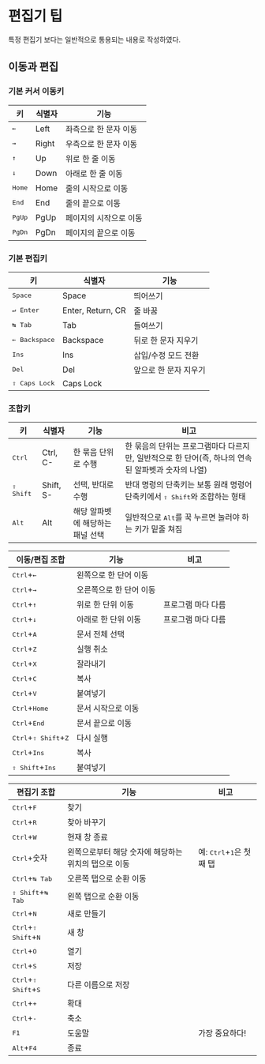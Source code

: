 # 편집기 팁

특정 편집기 보다는 일반적으로 통용되는 내용로 작성하였다.

## 이동과 편집

### 기본 커서 이동키

| 키 | 식별자 | 기능 |
| ---- | ---- | ---- |
| <kbd>←</kbd> | Left | 좌측으로 한 문자 이동 |
| <kbd>→</kbd> | Right | 우측으로 한 문자 이동 |
| <kbd>↑</kbd> | Up | 위로 한 줄 이동 |
| <kbd>↓</kbd> | Down | 아래로 한 줄 이동 |
| <kbd>Home</kbd> | Home | 줄의 시작으로 이동 |
| <kbd>End</kbd> | End | 줄의 끝으로 이동 |
| <kbd>PgUp</kbd> | PgUp | 페이지의 시작으로 이동 |
| <kbd>PgDn</kbd> | PgDn | 페이지의 끝으로 이동 |

### 기본 편집키

| 키 | 식별자 | 기능 |
| ---- | ---- | ---- |
| <kbd>Space</kbd> | Space | 띄어쓰기 |
| <kbd>↵ Enter</kbd> | Enter, Return, CR | 줄 바꿈 |
| <kbd>↹ Tab</kbd> | Tab | 들여쓰기 |
| <kbd>← Backspace</kbd> | Backspace | 뒤로 한 문자 지우기 |
| <kbd>Ins</kbd> | Ins | 삽입/수정 모드 전환 |
| <kbd>Del</kbd> | Del | 앞으로 한 문자 지우기 |
| <kbd>⇪ Caps Lock</kbd> | Caps Lock |  |

### 조합키

| 키 | 식별자 | 기능 | 비고 |
| ---- | ---- | ---- | ---- |
| <kbd>Ctrl</kbd> | Ctrl, C- | 한 묶음 단위로 수행 | 한 묶음의 단위는 프로그램마다 다르지만, 일반적으로 한 단어(즉, 하나의 연속된 알파벳과 숫자의 나열) |
| <kbd>⇧ Shift</kbd> | Shift, S- | 선택, 반대로 수행 | 반대 명령의 단축키는 보통 원래 명령어 단축키에서  <kbd>⇧ Shift</kbd>와 조합하는 형태 |
| <kbd>Alt</kbd> | Alt | 해당 알파벳에 해당하는 패널 선택 | 일반적으로 <kbd>Alt</kbd>를 꾹 누르면 눌러야 하는 키가 밑줄 쳐짐 |

| 이동/편집 조합 | 기능 | 비고 |
| ---- | ---- | ---- |
| <kbd>Ctrl</kbd>+<kbd>←</kbd> | 왼쪽으로 한 단어 이동 |  |
| <kbd>Ctrl</kbd>+<kbd>→</kbd> | 오른쪽으로 한 단어 이동 |  |
| <kbd>Ctrl</kbd>+<kbd>↑</kbd> | 위로 한 단위 이동 | 프로그램 마다 다름 |
| <kbd>Ctrl</kbd>+<kbd>↓</kbd> | 아래로 한 단위 이동 | 프로그램 마다 다름 |
| <kbd>Ctrl</kbd>+<kbd>A</kbd> | 문서 전체 선택 |  |
| <kbd>Ctrl</kbd>+<kbd>Z</kbd> | 실행 취소 |  |
| <kbd>Ctrl</kbd>+<kbd>X</kbd> | 잘라내기 |  |
| <kbd>Ctrl</kbd>+<kbd>C</kbd> | 복사 |  |
| <kbd>Ctrl</kbd>+<kbd>V</kbd> | 붙여넣기 |  |
| <kbd>Ctrl</kbd>+<kbd>Home</kbd> | 문서 시작으로 이동 |  |
| <kbd>Ctrl</kbd>+<kbd>End</kbd> | 문서 끝으로 이동 |  |
| <kbd>Ctrl</kbd>+<kbd>⇧ Shift</kbd>+<kbd>Z</kbd> | 다시 실행 |  |
| <kbd>Ctrl</kbd>+<kbd>Ins</kbd> | 복사 |  |
| <kbd>⇧ Shift</kbd>+<kbd>Ins</kbd> | 붙여넣기 |  |

| 편집기 조합 | 기능 | 비고 |
| ---- | ---- | ---- |
| <kbd>Ctrl</kbd>+<kbd>F</kbd> | 찾기 |  |
| <kbd>Ctrl</kbd>+<kbd>R</kbd> | 찾아 바꾸기 |  |
| <kbd>Ctrl</kbd>+<kbd>W</kbd> | 현재 창 종료 |  |
| <kbd>Ctrl</kbd>+숫자 | 왼쪽으로부터 해당 숫자에 해당하는 위치의 탭으로 이동 | 예: <kbd>Ctrl</kbd>+<kbd>1</kbd>은 첫째 탭 |
| <kbd>Ctrl</kbd>+<kbd>↹ Tab</kbd> | 오른쪽 탭으로 순환 이동 |  |
| <kbd>⇧ Shift</kbd>+<kbd>↹ Tab</kbd> | 왼쪽 탭으로 순환 이동 |  |
| <kbd>Ctrl</kbd>+<kbd>N</kbd> | 새로 만들기 |  |
| <kbd>Ctrl</kbd>+<kbd>⇧ Shift</kbd>+<kbd>N</kbd> | 새 창 |  |
| <kbd>Ctrl</kbd>+<kbd>O</kbd> | 열기 |  |
| <kbd>Ctrl</kbd>+<kbd>S</kbd> | 저장 |  |
| <kbd>Ctrl</kbd>+<kbd>⇧ Shift</kbd>+<kbd>S</kbd> | 다른 이름으로 저장 |  |
| <kbd>Ctrl</kbd>+<kbd>+</kbd> | 확대 |  |
| <kbd>Ctrl</kbd>+<kbd>-</kbd> | 축소 |  |
| <kbd>F1</kbd> | 도움말 | 가장 중요하다! |
| <kbd>Alt</kbd>+<kbd>F4</kbd> | 종료 |  |
